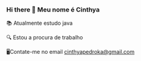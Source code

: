 ### Hi there 👋 Meu nome é Cinthya

📚 Atualmente estudo java

🔍 Estou a procura de trabalho

🖥Contate-me no email cinthyapedroka@gmail.com


